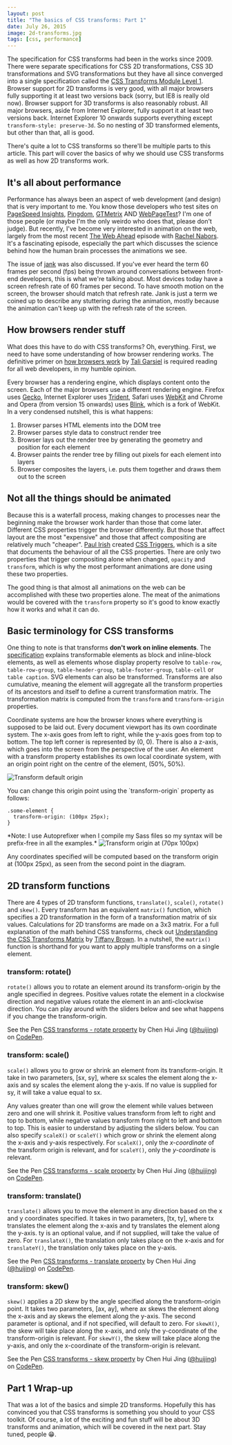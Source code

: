 ```yaml
---
layout: post
title: "The basics of CSS transforms: Part 1"
date: July 26, 2015
image: 2d-transforms.jpg
tags: [css, performance]
---
```

The specification for CSS transforms had been in the works since 2009. There were separate specifications for CSS 2D transformations, CSS 3D transformations and SVG transformations but they have all since converged into a single specification called the [CSS Transforms Module Level 1](http://www.w3.org/TR/css-transforms-1/). Browser support for 2D transforms is very good, with all major browsers fully supporting it at least two versions back (sorry, but IE8 is really old now). Browser support for 3D transforms is also reasonably robust. All major browsers, aside from Internet Explorer, fully support it at least two versions back. Internet Explorer 10 onwards supports everything except <code class="language-css">transform-style: preserve-3d</code>. So no nesting of 3D transformed elements, but other than that, all is good.

There's quite a lot to CSS transforms so there'll be multiple parts to this article. This part will cover the basics of why we should use CSS transforms as well as how 2D transforms work.

## It's all about performance

Performance has always been an aspect of web development (and design) that is very important to me. You know those developers who test sites on [PageSpeed Insights](https://developers.google.com/speed/pagespeed/insights/), [Pingdom](http://tools.pingdom.com/fpt/), [GTMetrix](https://gtmetrix.com/) AND [WebPageTest](http://www.webpagetest.org/)? I'm one of those people (or maybe I'm the only weirdo who does that, please don't judge). But recently, I've become very interested in animation on the web, largely from the most recent [The Web Ahead](http://thewebahead.net/103) episode with [Rachel Nabors](http://rachelnabors.com/). It's a fascinating episode, especially the part which discusses the science behind how the human brain processes the animations we see.

The issue of [jank](http://jankfree.org/) was also discussed. If you've ever heard the term 60 frames per second (fps) being thrown around conversations between front-end developers, this is what we're talking about. Most devices today have a screen refresh rate of 60 frames per second. To have smooth motion on the screen, the browser should match that refresh rate. Jank is just a term we coined up to describe any stuttering during the animation, mostly because the animation can't keep up with the refresh rate of the screen.

## How browsers render stuff

What does this have to do with CSS transforms? Oh, everything. First, we need to have some understanding of how browser rendering works. The definitive primer on [how browsers work](http://www.html5rocks.com/en/tutorials/internals/howbrowserswork/) by [Tali Garsiel](http://taligarsiel.com/) is required reading for all web developers, in my humble opinion. 

<p class="no-margin">Every browser has a rendering engine, which displays content onto the screen. Each of the major browsers use a different rendering engine. Firefox uses <a href="https://developer.mozilla.org/en-US/docs/Mozilla/Gecko">Gecko</a>, Internet Explorer uses <a href="https://msdn.microsoft.com/en-us/library/aa741312(v=vs.85).aspx">Trident</a>, Safari uses <a href="https://www.webkit.org/">WebKit</a> and Chrome and Opera (from version 15 onwards) uses <a href="http://www.chromium.org/blink">Blink</a>, which is a fork of WebKit. In a very condensed nutshell, this is what happens:</p>
<ol>
  <li class="no-margin">Browser parses HTML elements into the DOM tree</li>
  <li class="no-margin">Browser parses style data to construct render tree</li>
  <li class="no-margin">Browser lays out the render tree by generating the geometry and position for each element</li>
  <li class="no-margin">Browser paints the render tree by filling out pixels for each element into layers</li>
  <li>Browser composites the layers, i.e. puts them together and draws them out to the screen</li>
</ol>

## Not all the things should be animated

Because this is a waterfall process, making changes to processes near the beginning make the browser work harder than those that come later. Different CSS properties trigger the browser differently. But those that affect layout are the most "expensive" and those that affect compositing are relatively much "cheaper". [Paul Irish](http://www.paulirish.com/) created [CSS Triggers](http://csstriggers.com/), which is a site that documents the behaviour of all the CSS properties. There are only two properties that trigger compositing alone when changed, <code class="language-css">opacity</code> and <code class="language-css">transform</code>, which is why the most performant animations are done using these two properties.

The good thing is that almost all animations on the web can be accomplished with these two properties alone. The meat of the animations would be covered with the <code class="language-css">transform</code> property so it's good to know exactly how it works and what it can do.

## Basic terminology for CSS transforms

One thing to note is that transforms **don't work on inline elements**. The [specification](http://www.w3.org/TR/css-transforms-1/) explains transformable elements as block and inline-block elements, as well as elements whose display property resolve to `table-row`, `table-row-group`, `table-header-group`, `table-footer-group`, `table-cell` or `table caption`. SVG elements can also be transformed. Transforms are also cumulative, meaning the element will aggregate all the transform properties of its ancestors and itself to define a current transformation matrix. The transformation matrix is computed from the `transform` and `transform-origin` properties.

Coordinate systems are how the browser knows where everything is supposed to be laid out. Every document viewport has its own coordinate system. The x-axis goes from left to right, while the y-axis goes from top to bottom. The top left corner is represented by (0, 0). There is also a z-axis, which goes into the screen from the perspective of the user. An element with a transform property establishes its own local coordinate system, with an origin point right on the centre of the element, (50%, 50%). 

<img srcset="{{ site.url }}/assets/images/posts/css-transforms/origin@2x.jpg 2x" src="{{ site.url }}/assets/images/posts/css-transforms/origin@1x.jpg" alt="Transform default origin" />

<p class="no-margin">You can change this origin point using the `transform-origin` property as follows:</p>
<pre><code class="language-css">.some-element {
  transform-origin: (100px 25px);
}</code></pre>
*Note: I use Autoprefixer when I compile my Sass files so my syntax will be prefix-free in all the examples.*

<img srcset="{{ site.url }}/assets/images/posts/css-transforms/origin2@2x.jpg 2x" src="{{ site.url }}/assets/images/posts/css-transforms/origin2@1x.jpg" alt="Transform origin at (70px 100px)" />

Any coordinates specified will be computed based on the transform origin at (100px 25px), as seen from the second point in the diagram.

## 2D transform functions

There are 4 types of 2D transform functions, <code class="language-css">translate()</code>, <code class="language-css">scale()</code>, <code class="language-css">rotate()</code> and <code class="language-css">skew()</code>. Every transform has an equivalent <code class="language-css">matrix()</code> function, which specifies a 2D transformation in the form of a transformation matrix of six values. Calculations for 2D transforms are made on a 3x3 matrix. For a full explanation of the math behind CSS transforms, check out [Understanding the CSS Transforms Matrix](https://dev.opera.com/articles/understanding-the-css-transforms-matrix/) by [Tiffany Brown](http://tiffanybbrown.com/). In a nutshell, the <code class="language-css">matrix()</code> function is shorthand for you want to apply multiple transforms on a single element.

### transform: rotate()

<code class="language-css">rotate()</code> allows you to rotate an element around its transform-origin by the angle specified in degrees. Positive values rotate the element in a clockwise direction and negative values rotate the element in an anti-clockwise direction. You can play around with the sliders below and see what happens if you change the transform-origin.

<p data-height="232" data-theme-id="9162" data-slug-hash="GJXLJw" data-default-tab="result" data-user="huijing" class='codepen'>See the Pen <a href='http://codepen.io/huijing/pen/GJXLJw/'>CSS transforms - rotate property</a> by Chen Hui Jing (<a href='http://codepen.io/huijing'>@huijing</a>) on <a href='http://codepen.io'>CodePen</a>.</p>
<script async src="//assets.codepen.io/assets/embed/ei.js"></script>

### transform: scale()

<code class="language-css">scale()</code> allows you to grow or shrink an element from its transform-origin. It take in two parameters, [sx, sy], where sx scales the element along the x-axis and sy scales the element along the y-axis. If no value is supplied for sy, it will take a value equal to sx.

Any values greater than one will grow the element while values between zero and one will shrink it. Positive values transform from left to right and top to bottom, while negative values transform from right to left and bottom to top. This is easier to understand by adjusting the sliders below. You can also specify <code class="language-css">scaleX()</code> or <code class="language-css">scaleY()</code> which grow or shrink the element along the x-axis and y-axis respectively. For <code class="language-css">scaleX()</code>, only the *x-coordinate* of the transform origin is relevant, and for <code class="language-css">scaleY()</code>, only the *y-coordinate* is relevant.

<p data-height="268" data-theme-id="9162" data-slug-hash="mJGYzr" data-default-tab="result" data-user="huijing" class='codepen'>See the Pen <a href='http://codepen.io/huijing/pen/mJGYzr/'>CSS transforms - scale property</a> by Chen Hui Jing (<a href='http://codepen.io/huijing'>@huijing</a>) on <a href='http://codepen.io'>CodePen</a>.</p>
<script async src="//assets.codepen.io/assets/embed/ei.js"></script>

### transform: translate()

<code class="language-css">translate()</code> allows you to move the element in any direction based on the x and y coordinates specified. It takes in two parameters, [tx, ty], where tx translates the element along the x-axis and ty translates the element along the y-axis. ty is an optional value, and if not supplied, will take the value of zero. For <code class="language-css">translateX()</code>, the translation only takes place on the x-axis and for <code class="language-css">translateY()</code>, the translation only takes place on the y-axis.

<p data-height="175" data-theme-id="9162" data-slug-hash="bdxyPL" data-default-tab="result" data-user="huijing" class='codepen'>See the Pen <a href='http://codepen.io/huijing/pen/bdxyPL/'>CSS transforms - translate property</a> by Chen Hui Jing (<a href='http://codepen.io/huijing'>@huijing</a>) on <a href='http://codepen.io'>CodePen</a>.</p>
<script async src="//assets.codepen.io/assets/embed/ei.js"></script>

### transform: skew()

<code class="language-css">skew()</code> applies a 2D skew by the angle specified along the transform-origin point. It takes two parameters, [ax, ay], where ax skews the element along the x-axis and ay skews the element along the y-axis. The second parameter is optional, and if not specified, will default to zero. For <code class="language-css">skewX()</code>, the skew will take place along the x-axis, and only the y-coordinate of the transform-origin is relevant. For <code class="language-css">skewY()</code>, the skew will take place along the y-axis, and only the x-coordinate of the transform-origin is relevant.

<p data-height="260" data-theme-id="9162" data-slug-hash="QbZyqb" data-default-tab="result" data-user="huijing" class='codepen'>See the Pen <a href='http://codepen.io/huijing/pen/QbZyqb/'>CSS transforms - skew property</a> by Chen Hui Jing (<a href='http://codepen.io/huijing'>@huijing</a>) on <a href='http://codepen.io'>CodePen</a>.</p>
<script async src="//assets.codepen.io/assets/embed/ei.js"></script>

## Part 1 Wrap-up

That was a lot of the basics and simple 2D transforms. Hopefully this has convinced you that CSS transforms is something you should to your CSS toolkit. Of course, a lot of the exciting and fun stuff will be about 3D transforms and animation, which will be covered in the next part. Stay tuned, people <span class="emoji" role="img" tabindex="0" aria-label="grinning face with smiling eyes">&#x1F601;</span>.

